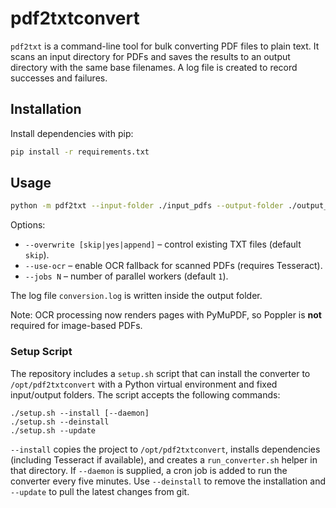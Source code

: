 # pdf2txtconvert

`pdf2txt` is a command-line tool for bulk converting PDF files to plain text. It
scans an input directory for PDFs and saves the results to an output directory
with the same base filenames. A log file is created to record successes and
failures.

## Installation

Install dependencies with pip:

```bash
pip install -r requirements.txt
```

## Usage

```bash
python -m pdf2txt --input-folder ./input_pdfs --output-folder ./output_txts
```

Options:

- `--overwrite [skip|yes|append]` – control existing TXT files (default `skip`).
- `--use-ocr` – enable OCR fallback for scanned PDFs (requires Tesseract).
- `--jobs N` – number of parallel workers (default `1`).

The log file `conversion.log` is written inside the output folder.

Note: OCR processing now renders pages with PyMuPDF, so Poppler is **not**
required for image-based PDFs.

### Setup Script

The repository includes a `setup.sh` script that can install the converter to
`/opt/pdf2txtconvert` with a Python virtual environment and fixed input/output
folders. The script accepts the following commands:

```
./setup.sh --install [--daemon]
./setup.sh --deinstall
./setup.sh --update
```

`--install` copies the project to `/opt/pdf2txtconvert`, installs dependencies
(including Tesseract if available), and creates a `run_converter.sh` helper in
that directory. If `--daemon` is supplied, a cron job is added to run the
converter every five minutes. Use `--deinstall` to remove the installation and
`--update` to pull the latest changes from git.
